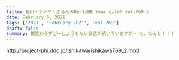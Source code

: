 ```yaml
---
title: 石川・ホンマ・ぶるんのBe-SIDE Your Life! vol.769-2
date: February 6, 2021
tags: ['2021', 'February 2021', 'vol.769']
draft: false
summary: 相変わらずどーしようもない会話が続いていますが･･･な、なんと！！！
---
```


http://project-phi.ddo.jp/ishikawa/ishikawa769_2.mp3